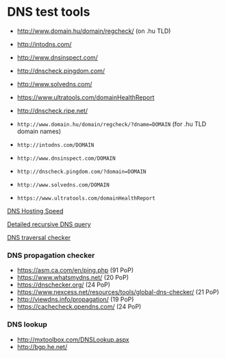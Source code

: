 # DNS test tools

- http://www.domain.hu/domain/regcheck/ (on .hu TLD)
- http://intodns.com/
- http://www.dnsinspect.com/
- http://dnscheck.pingdom.com/
- http://www.solvedns.com/
- https://www.ultratools.com/domainHealthReport
- http://dnscheck.ripe.net/

- `http://www.domain.hu/domain/regcheck/?dname=DOMAIN` (for .hu TLD domain names)
- `http://intodns.com/DOMAIN`
- `http://www.dnsinspect.com/DOMAIN`
- `http://dnscheck.pingdom.com/?domain=DOMAIN`
- `http://www.solvedns.com/DOMAIN`
- `https://www.ultratools.com/domainHealthReport`

[DNS Hosting Speed](https://www.ultratools.com/tools/dnsHostingSpeed)

[Detailed recursive DNS query](https://dnsquery.org/)

[DNS traversal checker](http://dns.squish.net/)

### DNS propagation checker

- https://asm.ca.com/en/ping.php (91 PoP)
- https://www.whatsmydns.net/ (20 PoP)
- https://dnschecker.org/ (24 PoP)
- https://www.nexcess.net/resources/tools/global-dns-checker/ (21 PoP)
- http://viewdns.info/propagation/ (19 PoP)
- https://cachecheck.opendns.com/ (24 PoP)

### DNS lookup

- http://mxtoolbox.com/DNSLookup.aspx
- http://bgp.he.net/
